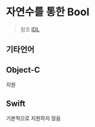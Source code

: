 # 자연수를 통한 Bool

> 참조 [IDL](http://www.spweather.com/idluser/bbs/view.php?id=idltip&page=1&sn1=&divpage=1&sn=off&ss=on&sc=on&select_arrange=hit&desc=desc&no=36)

## 기타언어

## Object-C

지원

## Swift

기본적으로 지원하지 않음